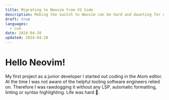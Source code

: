 ```yaml
---
title: Migrating to Neovim from VS Code
description: Making the switch to Neovim can be hard and daunting for many vscode users. This post describes my journey switching to Neovim from Visual Studio Code
draft: true
languages:
  - Lua
date: 2024-04-28
updated: 2024-04-28
---
```


# Hello Neovim!

My first project as a junior developer I started out coding in the Atom editor. At the time I was not aware of the helpful tooling software engineers relied on. Therefore I was rawdogging it without any LSP, automatic formatting, linting or syntax highlighting. Life was hard 🐶.
